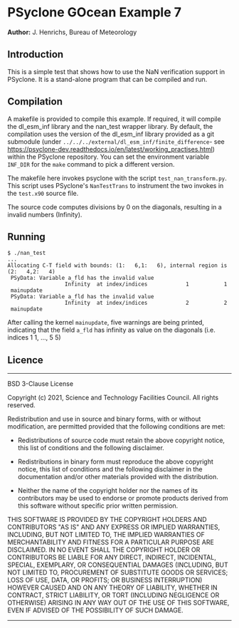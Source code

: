 # PSyclone GOcean Example 7

**Author:** J. Henrichs, Bureau of Meteorology

## Introduction

This is a simple test that shows how to use the NaN verification
support in PSyclone. It is a stand-alone program that can be compiled
and run. 

## Compilation
A makefile is provided to compile this example. If required,
it will compile the dl_esm_inf library and the nan_test
wrapper library. By default, the compilation uses the version
of the dl_esm_inf library provided as a git submodule (under
``../../../external/dl_esm_inf/finite_difference``- see
https://psyclone-dev.readthedocs.io/en/latest/working_practises.html)
within the PSyclone repository. You can set the environment variable
``INF_DIR`` for the ``make`` command to pick a different version.

The makefile here invokes psyclone with the script ``test_nan_transform.py``.
This script uses PSyclone's ``NanTestTrans`` to instrument the two
invokes in the ``test.x90`` source file.

The source code computes divisions by 0 on the diagonals, resulting in
a invalid numbers (Infinity).

## Running
```
$ ./nan_test
...
Allocating C-T field with bounds: (1:   6,1:   6), internal region is (2:   4,2:   4)
 PSyData: Variable a_fld has the invalid value
                  Infinity  at index/indices            1           1
 mainupdate
 PSyData: Variable a_fld has the invalid value
                  Infinity  at index/indices            2           2
 mainupdate

```
After calling the kernel ``mainupdate``, five warnings are being printed,
indicating that the field ``a_fld`` has infinity as value on the diagonals
(i.e. indices 1 1, ..., 5 5)

## Licence

-----------------------------------------------------------------------------

BSD 3-Clause License

Copyright (c) 2021, Science and Technology Facilities Council.
All rights reserved.

Redistribution and use in source and binary forms, with or without
modification, are permitted provided that the following conditions are met:

* Redistributions of source code must retain the above copyright notice, this
  list of conditions and the following disclaimer.

* Redistributions in binary form must reproduce the above copyright notice,
  this list of conditions and the following disclaimer in the documentation
  and/or other materials provided with the distribution.

* Neither the name of the copyright holder nor the names of its
  contributors may be used to endorse or promote products derived from
  this software without specific prior written permission.

THIS SOFTWARE IS PROVIDED BY THE COPYRIGHT HOLDERS AND CONTRIBUTORS
"AS IS" AND ANY EXPRESS OR IMPLIED WARRANTIES, INCLUDING, BUT NOT
LIMITED TO, THE IMPLIED WARRANTIES OF MERCHANTABILITY AND FITNESS
FOR A PARTICULAR PURPOSE ARE DISCLAIMED. IN NO EVENT SHALL THE
COPYRIGHT HOLDER OR CONTRIBUTORS BE LIABLE FOR ANY DIRECT, INDIRECT,
INCIDENTAL, SPECIAL, EXEMPLARY, OR CONSEQUENTIAL DAMAGES (INCLUDING,
BUT NOT LIMITED TO, PROCUREMENT OF SUBSTITUTE GOODS OR SERVICES;
LOSS OF USE, DATA, OR PROFITS; OR BUSINESS INTERRUPTION) HOWEVER
CAUSED AND ON ANY THEORY OF LIABILITY, WHETHER IN CONTRACT, STRICT
LIABILITY, OR TORT (INCLUDING NEGLIGENCE OR OTHERWISE) ARISING IN
ANY WAY OUT OF THE USE OF THIS SOFTWARE, EVEN IF ADVISED OF THE
POSSIBILITY OF SUCH DAMAGE.

------------------------------------------------------------------------------
